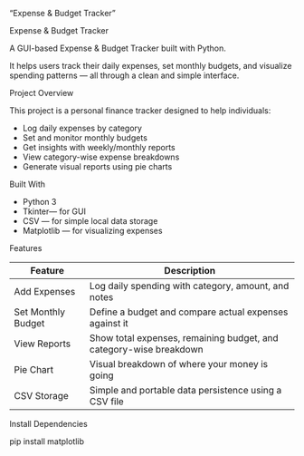 “Expense & Budget Tracker”

Expense & Budget Tracker

A GUI-based Expense & Budget Tracker built with Python.  

It helps users track their daily expenses, set monthly budgets, and visualize spending patterns — all through a clean and simple interface.


Project Overview

This project is a personal finance tracker designed to help individuals:
- Log daily expenses by category
- Set and monitor monthly budgets
- Get insights with weekly/monthly reports
- View category-wise expense breakdowns
- Generate visual reports using pie charts

Built With

- Python 3
- Tkinter— for GUI
- CSV — for simple local data storage
- Matplotlib — for visualizing expenses

Features

| Feature              | Description                                                                 |
|----------------------|-----------------------------------------------------------------------------|
| Add Expenses       | Log daily spending with category, amount, and notes                         |
| Set Monthly Budget | Define a budget and compare actual expenses against it                      |
| View Reports       | Show total expenses, remaining budget, and category-wise breakdown          |
| Pie Chart           | Visual breakdown of where your money is going                              |
| CSV Storage        | Simple and portable data persistence using a CSV file                       |


Install Dependencies

pip install matplotlib
